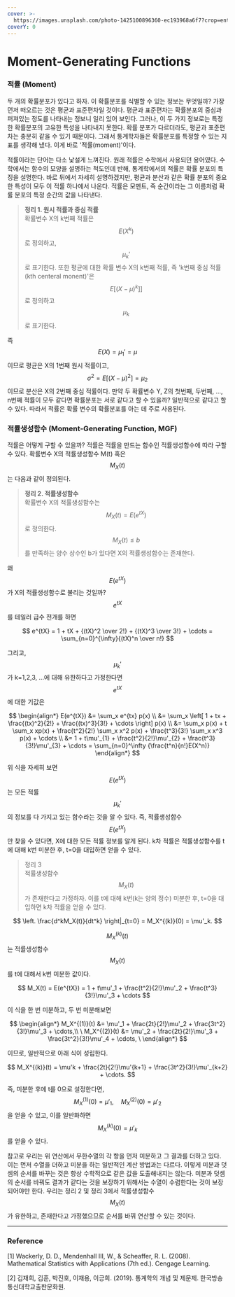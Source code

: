 ```yaml
---
cover: >-
  https://images.unsplash.com/photo-1425100896360-ec193968a6f7?crop=entropy&cs=srgb&fm=jpg&ixid=M3wxOTcwMjR8MHwxfHNlYXJjaHw2fHxzdGlsbCUyMG9jZWFufGVufDB8fHx8MTcwMTE1MTA0OHww&ixlib=rb-4.0.3&q=85
coverY: 0
---
```


# Moment-Generating Functions

### 적률 (Moment)

두 개의 확률분포가 있다고 하자. 이 확률분포를 식별할 수 있는 정보는 무엇일까? 가장 먼저 떠오르는 것은 평균과 표준편차일 것이다. 평균과 표준편차는 확률분포의 중심과 퍼져있는 정도를 나타내는 정보니 일리 있어 보인다. 그러나, 이 두 가지 정보로는 특정한 확률분포의 고유한 특성을 나타내지 못한다. 확률 분포가 다르더라도, 평균과 표준편차는 충분히 같을 수 있기 때문이다. 그래서 통계학자들은 확률분포를 특정할 수 있는 지표를 생각해 냈다. 이게 바로 '적률(moment)'이다.

적률이라는 단어는 다소 낯설게 느껴진다. 원래 적률은 수학에서 사용되던 용어였다. 수학에서는 함수의 모양을 설명하는 척도인데 반해, 통계학에서의 적률은 확률 분포의 특징을 설명한다. 바로 뒤에서 자세히 설명하겠지만, 평균과 분산과 같은 확률 분포의 중요한 특성이 모두 이 적률 하나에서 나온다. 적률은 모멘트, 즉 순간이라는 그 이름처럼 확률 분포의 특정 순간의 값을 나타낸다.

> **정리 1. 원시 적률과 중심 적률**\
> 확률변수 X의 k번째 적률은 $$E(X^k)$$로 정의하고, $$\mu_k'$$로 표기한다. 또한 평균에 대한 확률 변수 X의 k번째 적률, 즉 'k번째 중심 적률(kth centeral monent)'은 $$E[(X-\mu)^k]]$$로 정의하고 $$\mu_k$$로 표기한다.&#x20;

즉 $$E(X)=\mu_1'=\mu$$이므로 평균은 X의 1번째 원시 적률이고, $$\sigma^2=E[(X-\mu)^2]=\mu_2$$이므로 분산은 X의 2번째 중심 적률이다. 만약 두 확률변수 Y, Z의 첫번째, 두번째, ..., n번째 적률이 모두 같다면 확률분포는 서로 같다고 할 수 있을까? 일반적으로 같다고 할 수 있다. 따라서 적률은 확률 변수의 확률분포를 아는 데 주로 사용된다.

### 적률생성함수 (Moment-Generating Function, MGF)

적률은 어떻게 구할 수 있을까? 적률은 적률을 만드는 함수인 적률생성함수에 따라 구할 수 있다. 확률변수 X의 적률생성함수 M(t) 혹은 $$M_X(t)$$는 다음과 같이 정의된다.

> **정리 2. 적률생성함수** \
> 확률변수 X의 적률생성함수는 $$M_X(t)=E(e^{tX})$$로 정의한다. $$M_X(t) \le b$$를 만족하는 양수 상수인 b가 있다면 X의 적률생성함수는 존재한다.

왜 $$E(e^{tX})$$가 X의 적률생성함수로 불리는 것일까? $$e^{tX}$$를 테일러 급수 전개를 하면

$$
e^{tX} = 1 + tX + {(tX)^2 \over 2!} + {(tX)^3 \over 3!} + \cdots = \sum_{n=0}^{\infty}{(tX)^n \over n!}
$$

그리고, $$\mu_k'$$가 k=1,2,3, ...에 대해 유한하다고 가정한다면 $$e^{tX}$$에 대한 기값은

$$
\begin{align*}
E(e^{tX}) &= \sum_x e^{tx} p(x) \\
&= \sum_x \left[ 1 + tx + \frac{(tx)^2}{2!} + \frac{(tx)^3}{3!} + \cdots \right] p(x) \\
&= \sum_x p(x) + t \sum_x xp(x) + \frac{t^2}{2!} \sum_x x^2 p(x) + \frac{t^3}{3!} \sum_x x^3 p(x) + \cdots \\
&= 1 + t\mu'_{1} + \frac{t^2}{2!}\mu'_{2} + \frac{t^3}{3!}\mu'_{3} + \cdots = \sum_{n=0}^\infty {\frac{t^n}{n!}E(X^n)}
\end{align*}
$$

위 식을 자세히 보면 $$E(e^{tX})$$는 모든 적률 $$\mu_k'$$의 정보를  다 가지고 있는 함수라는 것을 알 수 있다. 즉, 적률생성함수 $$E(e^{tX})$$만 찾을 수 있다면, X에 대한 모든 적률 정보를 알게 된다. k차 적률은 적률생성함수를 t에 대해 k번 미분한 후, t=0을 대입하면 얻을 수 있다.

> 정리 3 \
> 적률생성함수 $$M_X(t)$$가 존재한다고 가정하자. 이를 t에 대해 k번(k는 양의 정수) 미분한 후, t=0을 대입하면 k차 적률을 얻을 수 있다.

$$
\left. \frac{d^kM_X(t)}{dt^k} \right|_{t=0} = M_X^{(k)}(0) = \mu'_k.
$$

$$M_X^{(k)}(t)$$는 적률생성함수 $$M_X(t)$$를 t에 대해서 k번 미분한 값이다.&#x20;

$$
M_X(t) = E(e^{tX}) = 1 + t\mu'_1 + \frac{t^2}{2!}\mu'_2 + \frac{t^3}{3!}\mu'_3 + \cdots
$$

이 식을 한 번 미분하고, 두 번 미분해보면

$$
\begin{align*} M_X^{(1)}(t) &= \mu'_1 + \frac{2t}{2!}\mu'_2 + \frac{3t^2}{3!}\mu'_3 + \cdots,\\ \ M_X^{(2)}(t) &= \mu'_2 + \frac{2t}{2!}\mu'_3 + \frac{3t^2}{3!}\mu'_4 + \cdots, \ \end{align*}
$$

이므로, 일반적으로 아래 식이 성립한다.&#x20;

$$
M_X^{(k)}(t) = \mu'k + \frac{2t}{2!}\mu'{k+1} + \frac{3t^2}{3!}\mu'_{k+2} + \cdots.
$$

즉, 미분한 후에 t를 0으로 설정한다면, $$M_X^{(1)}(0) = \mu'_1, \quad M_X^{(2)}(0) = \mu'_2$$을 얻을 수 있고, 이를 일반화하면 $$M_X^{(k)}(0) = \mu'_k$$를 얻을 수 있다.&#x20;

참고로 우리는 위 연산에서 무한수열의 각 항을 먼저 미분하고 그 결과를 더하고 있다. 이는 먼저 수열을 더하고 미분을 하는 일반적인 계산 방법과는 다르다. 이렇게 미분과 덧셈의 순서를 바꾸는 것은 항상 수학적으로 같은 값을 도출해내지는 않는다. 미분과 덧셈의 순서를 바꿔도 결과가 같다는 것을 보장하기 위해서는 수열이 수렴한다는 것이 보장되어야만 한다. 우리는 정리 2 및 정리 3에서 적률생성함수 $$M_X(t)$$가 유한하고, 존재한다고 가정했으므로 순서를 바꿔 연산할 수 있는 것이다.

***

### Reference

\[1] Wackerly, D. D., Mendenhall III, W., & Scheaffer, R. L. (2008). Mathematical Statistics with Applications (7th ed.). Cengage Learning.

\[2] 김재희, 김훈, 박진호, 이재용, 이긍희. (2019). 통계학의 개념 및 제문제. 한국방송통신대학교출판문화원.
